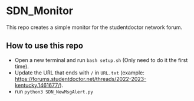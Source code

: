 # SDN_Monitor

This repo creates a simple monitor for the studentdoctor network forum.

## How to use this repo

* Open a new terminal and run `bash setup.sh` (Only need to do it the first time).
* Update the URL that ends with `/` in `URL.txt` (example: <https://forums.studentdoctor.net/threads/2022-2023-kentucky.1461677/>).
* run `python3 SDN_NewMsgAlert.py`
